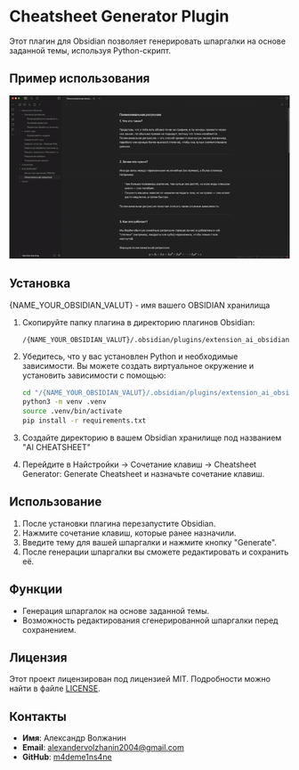 # Cheatsheet Generator Plugin

Этот плагин для Obsidian позволяет генерировать шпаргалки на основе заданной темы, используя Python-скрипт.

## Пример использования

![](media/ezgif-84e7b4c2f7de7e.gif)

## Установка

{NAME_YOUR_OBSIDIAN_VALUT} - имя вашего OBSIDIAN хранилища

1. Скопируйте папку плагина в директорию плагинов Obsidian:

   ```
   /{NAME_YOUR_OBSIDIAN_VALUT}/.obsidian/plugins/extension_ai_obsidian
   ```

2. Убедитесь, что у вас установлен Python и необходимые зависимости. Вы можете создать виртуальное окружение и установить зависимости с помощью:

   ```bash
   cd "/{NAME_YOUR_OBSIDIAN_VALUT}/.obsidian/plugins/extension_ai_obsidian"
   python3 -m venv .venv
   source .venv/bin/activate
   pip install -r requirements.txt
   ```

3. Создайте директорию в вашем Obsidian хранилище под названием "AI CHEATSHEET"
4. Перейдите в Найстройки -> Сочетание клавиш -> Cheatsheet Generator: Generate Cheatsheet и назначьте сочетание клавиш.

## Использование

1. После установки плагина перезапустите Obsidian.
2. Нажмите сочетание клавиш, которые ранее назначили.
3. Введите тему для вашей шпаргалки и нажмите кнопку "Generate".
4. После генерации шпаргалки вы сможете редактировать и сохранить её.

## Функции

- Генерация шпаргалок на основе заданной темы.
- Возможность редактирования сгенерированной шпаргалки перед сохранением.

## Лицензия

Этот проект лицензирован под лицензией MIT. Подробности можно найти в файле [LICENSE](LICENSE).

## Контакты
- **Имя**: Александр Волжанин
- **Email**: alexandervolzhanin2004@gmail.com
- **GitHub**: [m4deme1ns4ne](https://github.com/m4deme1ns4ne)

